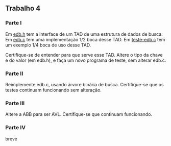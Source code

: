## Trabalho 4

### Parte I

Em [edb.h](edb.h) tem a interface de um TAD de uma estrutura de dados de busca.
Em [edb.c](edb.c) tem uma implementação 1/2 boca desse TAD.
Em [teste-edb.c](teste-edb.c) tem um exemplo 1/4 boca de uso desse TAD.

Certifique-se de entender para que serve esse TAD. Altere o tipo da chave e do valor (em edb.h), e faça um novo programa de teste, sem alterar edb.c.

### Parte II

Reimplemente edb.c, usando árvore binária de busca.
Certifique-se que os testes continuam funcionando sem alteração.

### Parte III

Altere a ABB para ser AVL.
Certifique-se que continuam funcionando.

### Parte IV

breve
